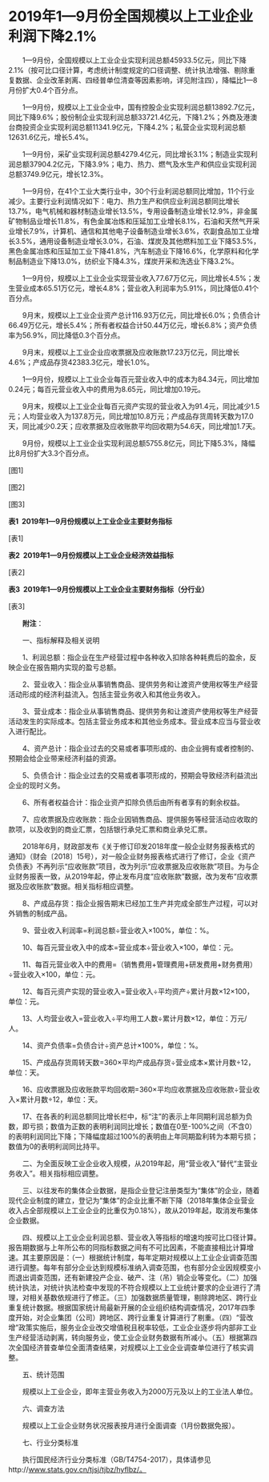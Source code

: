 # 2019年1—9月份全国规模以上工业企业利润下降2.1%

　　1—9月份，全国规模以上工业企业实现利润总额45933.5亿元，同比下降2.1%（按可比口径计算，考虑统计制度规定的口径调整、统计执法增强、剔除重复数据、企业改革剥离、四经普单位清查等因素影响，详见附注四），降幅比1—8月份扩大0.4个百分点。

　　1—9月份，规模以上工业企业中，国有控股企业实现利润总额13892.7亿元，同比下降9.6%；股份制企业实现利润总额33721.4亿元，下降1.2%；外商及港澳台商投资企业实现利润总额11341.9亿元，下降4.2%；私营企业实现利润总额12631.6亿元，增长5.4%。

　　1—9月份，采矿业实现利润总额4279.4亿元，同比增长3.1%；制造业实现利润总额37904.2亿元，下降3.9%；电力、热力、燃气及水生产和供应业实现利润总额3749.9亿元，增长12.3%。

　　1—9月份，在41个工业大类行业中，30个行业利润总额同比增加，11个行业减少。主要行业利润情况如下：电力、热力生产和供应业利润总额同比增长13.7%，电气机械和器材制造业增长13.5%，专用设备制造业增长12.9%，非金属矿物制品业增长11.8%，有色金属冶炼和压延加工业增长8.1%，石油和天然气开采业增长7.9%，计算机、通信和其他电子设备制造业增长3.6%，农副食品加工业增长3.5%，通用设备制造业增长3.0%，石油、煤炭及其他燃料加工业下降53.5%，黑色金属冶炼和压延加工业下降41.8%，汽车制造业下降16.6%，化学原料和化学制品制造业下降13.0%，纺织业下降4.3%，煤炭开采和洗选业下降3.2%。

　　1—9月份，规模以上工业企业实现营业收入77.67万亿元，同比增长4.5%；发生营业成本65.51万亿元，增长4.8%；营业收入利润率为5.91%，同比降低0.41个百分点。

　　9月末，规模以上工业企业资产总计116.93万亿元，同比增长6.0%；负债合计66.49万亿元，增长5.4%；所有者权益合计50.44万亿元，增长6.8%；资产负债率为56.9%，同比降低0.3个百分点。

　　9月末，规模以上工业企业应收票据及应收账款17.23万亿元，同比增长4.6%；产成品存货42383.3亿元，增长1.0%。

　　1—9月份，规模以上工业企业每百元营业收入中的成本为84.34元，同比增加0.24元；每百元营业收入中的费用为8.65元，同比增加0.19元。

　　9月末，规模以上工业企业每百元资产实现的营业收入为91.4元，同比减少1.5元；人均营业收入为137.8万元，同比增加10.8万元；产成品存货周转天数为17.0天，同比减少0.2天；应收票据及应收账款平均回收期为54.6天，同比增加1.7天。

　　9月份，规模以上工业企业实现利润总额5755.8亿元，同比下降5.3%，降幅比8月份扩大3.3个百分点。

\[图1\]

\[图2\]

\[图3\]

**表****1  2019****年****1****—****9****月份规模以上工业企业主要财务指标**

\[表1\]

**表****2  2019****年****1****—****9****月份规模以上工业企业经济效益指标**

\[表2\]

**表****3  2019****年****1****—****9****月份规模以上工业企业主要财务指标（分行业）**

\[表3\]

　　**附注**：

　　一、指标解释及相关说明

　　1、利润总额：指企业在生产经营过程中各种收入扣除各种耗费后的盈余，反映企业在报告期内实现的盈亏总额。

　　2、营业收入：指企业从事销售商品、提供劳务和让渡资产使用权等生产经营活动形成的经济利益流入。包括主营业务收入和其他业务收入。

　　3、营业成本：指企业从事销售商品、提供劳务和让渡资产使用权等生产经营活动发生的实际成本。包括主营业务成本和其他业务成本。营业成本应当与营业收入进行配比。

　　4、资产总计：指企业过去的交易或者事项形成的、由企业拥有或者控制的、预期会给企业带来经济利益的资源。

　　5、负债合计：指企业过去的交易或者事项形成的，预期会导致经济利益流出企业的现时义务。

　　6、所有者权益合计：指企业资产扣除负债后由所有者享有的剩余权益。

　　7、应收票据及应收账款：指企业因销售商品、提供服务等经营活动应收取的款项，以及收到的商业汇票，包括银行承兑汇票和商业承兑汇票。

　　2018年6月，财政部发布《关于修订印发2018年度一般企业财务报表格式的通知》（财会〔2018〕15号），对一般企业财务报表格式进行了修订，企业《资产负债表》不再列示“应收账款”项目，改为列示“应收票据及应收账款”项目。为与企业财务报表一致，从2019年起，停止发布月度“应收账款”数据，改为发布“应收票据及应收账款”数据。相关指标相应调整。

　　8、产成品存货：指企业报告期末已经加工生产并完成全部生产过程，可以对外销售的制成产品。

　　9、营业收入利润率\=利润总额÷营业收入×100%，单位：%。

　　10、每百元营业收入中的成本\=营业成本÷营业收入×100，单位：元。

　　11、每百元营业收入中的费用\=（销售费用+管理费用+研发费用+财务费用）÷营业收入×100，单位：元。

　　12、每百元资产实现的营业收入\=营业收入÷平均资产÷累计月数×12×100，单位：元。

　　13、人均营业收入\=营业收入÷平均用工人数÷累计月数×12，单位：万元/人。

　　14、资产负债率\=负债合计÷资产总计×100%，单位：%。

　　15、产成品存货周转天数\=360×平均产成品存货÷营业成本×累计月数÷12，单位：天。

　　16、应收票据及应收账款平均回收期\=360×平均应收票据及应收账款÷营业收入×累计月数÷12，单位：天。

　　17、在各表的利润总额同比增长栏中，标“注”的表示上年同期利润总额为负数，即亏损；数值为正数的表明利润同比增长；数值在0至\-100%之间（不含0）的表明利润同比下降；下降幅度超过100%的表明由上年同期盈利转为本期亏损；数值为0的表明利润同比持平。

　　二、为全面反映工业企业收入规模，从2019年起，用“营业收入”替代“主营业务收入”。相关指标相应调整。

　　三、以往发布的集体企业数据，是指企业登记注册类型为“集体”的企业，随着现代企业制度的建立，登记为“集体”的企业比重不断下降（2018年集体企业营业收入占全部规模以上工业企业的比重仅为0.18%），故从2019年起，取消发布集体企业数据。

　　四、规模以上工业企业利润总额、营业收入等指标的增速均按可比口径计算。报告期数据与上年所公布的同指标数据之间有不可比因素，不能直接相比计算增速。其主要原因是：（一）根据统计制度，每年定期对规模以上工业企业调查范围进行调整。每年有部分企业达到规模标准纳入调查范围，也有部分企业因规模变小而退出调查范围，还有新建投产企业、破产、注（吊）销企业等变化。（二）加强统计执法，对统计执法检查中发现的不符合规模以上工业统计要求的企业进行了清理，对相关基数依规进行了修正。（三）加强数据质量管理，剔除跨地区、跨行业重复统计数据。根据国家统计局最新开展的企业组织结构调查情况，2017年四季度开始，对企业集团（公司）跨地区、跨行业重复计算进行了剔重。（四）“营改增”政策实施后，服务业企业改交增值税且税率较低，工业企业逐步将内部非工业生产经营活动剥离，转向服务业，使工业企业财务数据有所减小。（五）根据第四次全国经济普查单位全面清查结果，对规模以上工业企业调查单位进行了核实调整。

　　五、统计范围

　　规模以上工业企业，即年主营业务收入为2000万元及以上的工业法人单位。

　　六、调查方法

　　规模以上工业企业财务状况报表按月进行全面调查（1月份数据免报）。

　　七、行业分类标准

　　执行国民经济行业分类标准（GB/T4754-2017），具体请参见http://www.stats.gov.cn/tjsj/tjbz/hyflbz/。